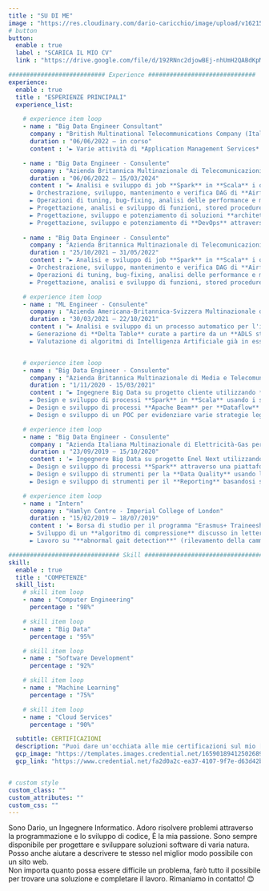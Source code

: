 ```yaml
---
title : "SU DI ME"
image : "https://res.cloudinary.com/dario-caricchio/image/upload/v1621548143/backgrounds/portrait_dlnmps.jpg" # "images/backgrounds/portrait.jpg"
# button
button:
  enable : true
  label : "SCARICA IL MIO CV"
  link : "https://drive.google.com/file/d/192RNnc2djowBEj-nhUmH2QABdKpMJIQd/view?usp=sharing"

########################### Experience ##############################
experience:
  enable : true
  title : "ESPERIENZE PRINCIPALI"
  experience_list:

    # experience item loop
    - name : "Big Data Engineer Consultant"
      company : "British Multinational Telecommunications Company (Italian division) on behalf of Capgemini"
      duration : "06/06/2022 – in corso"
      content : '► Varie attività di *Application Management Services* su **GCP** con diversi servizi come **Composer** e relativi DAG di **Airflow** in **Python**, **Cloud Storage**, **Cloud Functions**, analisi in **BigQuery** con **SQL**, **Dataproc**, **Firestore**.'

    - name : "Big Data Engineer - Consulente"
      company : "Azienda Britannica Multinazionale di Telecomunicazioni (divisione italiana) per conto di Capgemini"
      duration : "06/06/2022 – 15/03/2024"
      content : "► Analisi e sviluppo di job **Spark** in **Scala** i quali vengono eseguiti su cluster **Dataproc** su **GCP** al fine di processare dati presenti in **Google Cloud Storage** per mascherare informazioni sensibili.<br>
      ► Orchestrazione, sviluppo, mantenimento e verifica DAG di **Airflow** in **Python** con **PySpark** attraverso i servizi **GCP** quali **Composer**, **Dataproc** e **Cloud Storage** per l'analisi dei dati.<br>
      ► Operazioni di tuning, bug-fixing, analisi delle performance e miglioramento di job **Spark** preesistenti.<br>
      ► Progettazione, analisi e sviluppo di funzioni, stored procedures e tabelle in **BigQuery** usando **SQL** e vari connettori, come **Airflow**, **Cloud Storage** e **PySpark**.<br>
      ► Progettazione, sviluppo e potenziamento di soluzioni **architetturali** attraverso l’uso di **GCP Cloud Functions**, **BigQuery** e **Composer**.<br>
      ► Progettazione, sviluppo e potenziamento di **DevOps** attraverso l’uso di **GCP Cloud Build** e **Cloud Artifact**, con gestione dei repository, template e relative impostazioni."
    
    - name : "Big Data Engineer - Consulente"
      company : "Azienda Britannica Multinazionale di Telecomunicazioni (divisione italiana) per conto di Azienda Giapponese Multinazionale di Servizi IT e Consulenza (divisione italiana)"
      duration : "25/10/2021 – 31/05/2022"
      content : "► Analisi e sviluppo di job **Spark** in **Scala** i quali vengono eseguiti su cluster **Dataproc** su **GCP** al fine di processare dati presenti in **Google Cloud Storage** per mascherare informazioni sensibili.<br>
      ► Orchestrazione, sviluppo, mantenimento e verifica DAG di **Airflow** in **Python** con **PySpark** attraverso i servizi **GCP** quali **Composer**, **Dataproc** e **Cloud Storage** per l'analisi dei dati.<br>
      ► Operazioni di tuning, bug-fixing, analisi delle performance e miglioramento di job **Spark** preesistenti.<br>
      ► Progettazione, analisi e sviluppo di funzioni, stored procedures e tabelle in **BigQuery** usando **SQL** e vari connettori, come **Airflow**, **Cloud Storage** e **PySpark**."

    # experience item loop
    - name : "ML Engineer - Consulente"
      company : "Azienda Americana-Britannica-Svizzera Multinazionale di Distribuzione Farmaceutica per conto di Azienda Italiana di Digital Solution"
      duration : "30/03/2021 – 22/10/2021"
      content : "► Analisi e sviluppo di un processo automatico per l'individuazione di inconsistenze dello schema e per rilevare l'esistenza di chiavi primarie duplicate utilizzando il linguaggio **Python** e **PySpark** e in generale le tecnologie **Azure** attraverso sia **Databricks Workspace** sia sviluppando in ambiente locale attraverso **databricks-connect** e **databricks-cli**.<br>
      ► Generazione di **Delta Table** curate a partire da un **ADLS storage account** curato; le tabelle finali sono equivalenti alle corrispettive tabelle curate presenti su **Synapse** (**ADW**).<br>
      ► Valutazione di algoritmi di Intelligenza Artificiale già in essere."


    # experience item loop
    - name : "Big Data Engineer - Consulente"
      company : "Azienda Britannica Multinazionale di Media e Telecomunicazioni (divisione tedesca e austriaca) per conto di Azienda Giapponese Multinazionale di Servizi IT e Consulenza (divisione italiana)"
      duration : "1/11/2020 - 15/03/2021"
      content : "► Ingegnere Big Data su progetto cliente utilizzando **Scala** e **Java** come linguaggi di programmazione e **Google Cloud Platform**.<br>
      ► Design e sviluppo di processi **Spark** in **Scala** usando i servizi **GCP** come **Google Cloud Storage**, **Pub/Sub**, **Google DLP** ed altri.<br>
      ► Design e sviluppo di processi **Apache Beam** per **Dataflow** usando **SCIO**, *una libreria di Beam in Scala*, **Kafka** e tecnologie **GCS** per l'elaborazione dei dati all'interno dell'**ingestion** layer in contesti sia **batch** che **streaming**.<br>
      ► Design e sviluppo di un POC per evidenziare varie strategie legate alla **sicurezza** dei precessi **Dataflow** attraverso **Google KMS**, **DLP** e la libreria crittografica **Google Tink**."

    # experience item loop
    - name : "Big Data Engineer - Consulente"
      company : "Azienda Italiana Multinazionale di Elettricità-Gas per conto di Azieda Francese Multinazionale di Servizi IT e Consulenza"
      duration : "23/09/2019 – 15/10/2020"
      content : '► Ingegnere Big Data su progetto Enel Next utilizzando **Scala** e **Java** come linguaggi di programmazione e ambiente **Hadoop Cloudera**.<br>
      ► Design e sviluppo di processi **Spark** attraverso una piattaforma **Scala** proprietaria costruita al di sopra dello **Spark Core**.<br>
      ► Design e sviluppo di strumenti per la **Data Quality** usando le standard **Spark Core API** (**Spark** 2.4.5 e **Scala** 2.11.12).<br>
      ► Design e sviluppo di strumenti per il **Reporting** basandosi su strumenti quali **HIVE**, **Impala**, file **Parquet**/**ORC**/**Avro** su **S3** e **HDFS** al fine di ottenere la **materializzazione dei dataset**, **Data Visualization** e **CSV/Excel file export**.'

    # experience item loop
    - name : "Intern"
      company : "Hamlyn Centre - Imperial College of London"
      duration : "15/02/2019 – 18/07/2019"
      content : '► Borsa di studio per il programma "Erasmus+ Traineeship BET for jobs".<br>
      ► Sviluppo di un **algoritmo di compressione** discusso in letteratura per sensori ECG con linguaggio di programmazione **C**.<br>
      ► Lavoro su "**abnormal gait detection**" (rilevamento della camminata anomala) usando il linguaggio di programmazione **Python** e relative librerie, combinando algoritmi di **machine learning** con metodologie per il **pre-processing**, **feature extraction**, **dataset creation**, **data visualization**, **discrete wavelet transformation** e **classificazione**.'

############################### Skill #################################
skill:
  enable : true
  title : "COMPETENZE"
  skill_list:
    # skill item loop
    - name : "Computer Engineering"
      percentage : "98%"

    # skill item loop
    - name : "Big Data"
      percentage : "95%"

    # skill item loop
    - name : "Software Development"
      percentage : "92%"

    # skill item loop
    - name : "Machine Learning"
      percentage : "75%"

    # skill item loop
    - name : "Cloud Services"
      percentage : "90%"

  subtitle: CERTIFICAZIONI
  description: "Puoi dare un'occhiata alle mie certificazioni sul mio [Profilo Linkedin](https://www.linkedin.com/in/dariocaricchio/details/certifications/)."
  gcp_image: "https://templates.images.credential.net/16590189412502689960209276019161.png"
  gcp_link: "https://www.credential.net/fa2d0a2c-ea37-4107-9f7e-d63d42b78591"


# custom style
custom_class: ""
custom_attributes: ""
custom_css: ""
---
```


Sono Dario, un Ingegnere Informatico. Adoro risolvere problemi attraverso la programmazione e lo sviluppo di codice, È la mia passione. Sono sempre disponibile per progettare e sviluppare soluzioni software di varia natura. Posso anche aiutare a descrivere te stesso nel miglior modo possibile con un sito web.<br>Non importa quanto possa essere difficile un problema, farò tutto il possibile per trovare una soluzione e completare il lavoro. Rimaniamo in contatto! 😊
